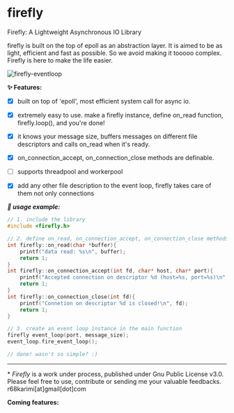 # firefly
Firefly: A Lightweight Asynchronous IO Library

firefly is built on the top of epoll as an abstraction layer. 
It is aimed to be as light, efficient and fast as possible. So we avoid making it tooooo complex. 
Firefly is here to make the life easier.

![firefly-eventloop](https://sugoiinu.files.wordpress.com/2012/09/firefly-1.jpg?w=610&h=405 "firefly")

**:sparkles: Features:**

- [x] built on top of 'epoll', most efficient system call for async io.
- [x] extremely easy to use. make a firefly instance, define on_read function, firefly.loop(), and you're done!
- [x] it knows your message size, buffers messages on different file descriptors and calls on_read when it's ready.
- [x] on_connection_accept, on_connection_close methods are definable.
- [ ] supports threadpool and workerpool
- [x] add any other file description to the event loop, firefly takes care of them not only connections

 
 
***:rocket: usage example:***
 
```c++
// 1. include the library
#include <firefly.h>

// 2. define on_read, on_connection_accept, on_connection_close methods
int firefly::on_read(char *buffer){
    printf("data read: %s\n", buffer);
    return 1;
}
int firefly::on_connection_accept(int fd, char* host, char* port){
    printf("Accepted connection on descriptor %d (host=%s, port=%s)\n", fd, host, port);
    return 1;
}
int firefly::on_connection_close(int fd){
    printf("Connetion on descriptor %d is closed!\n", fd);
    return 1;
}

// 3. create an event loop instance in the main function
firefly event_loop(port, message_size);
event_loop.fire_event_loop();

// done! wasn't so simple? :)

```
---
\* *Firefly* is a work under process, published under Gnu Public License v3.0. Please feel free to use, contribute or sending me your valuable feedbacks. r68karimi[at]gmail[dot]com


**Coming features:**

